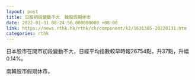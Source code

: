 ```yaml
---
layout: post
title: 日股初段變動不大　韓股假期休市
date: 2022-01-31 08:24:56.000000000 +08:00
link: https://news.rthk.hk/rthk/ch/component/k2/1631385-20220131.htm
categories: rthk
---
```


日本股市在開市初段變動不大，日經平均指數較早時報26754點，升37點，升幅0.14%。

南韓股市假期休市。
